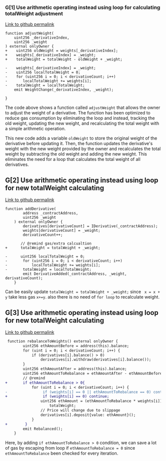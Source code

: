 ### G[1] Use arithmetic operating instead using loop for calculating totalWeight adjustment 
[Link to github permalink](https://github.com/code-423n4/2023-03-asymmetry/blob/main/contracts/SafEth/SafEth.sol#L165-L175)
```
function adjustWeight(
    uint256 _derivativeIndex,
    uint256 _weight
) external onlyOwner {
+    uint256 oldWeight = weights[_derivativeIndex];
+    weights[_derivativeIndex] = _weight;
+    totalWeight = totalWeight - oldWeight + _weight;

-    weights[_derivativeIndex] = _weight;
-    uint256 localTotalWeight = 0;
-    for (uint256 i = 0; i < derivativeCount; i++)
-       localTotalWeight += weights[i];
-    totalWeight = localTotalWeight;
    emit WeightChange(_derivativeIndex, _weight);

}
```

The code above shows a function called `adjustWeight` that allows the owner to adjust the weight of a derivative. The function has been optimized to reduce gas consumption by eliminating the loop and instead, tracking the old weight, updating the new weight, and recalculating the total weight with a simple arithmetic operation.

This new code adds a variable `oldWeight` to store the original weight of the derivative before updating it. Then, the function updates the derivative's weight with the new weight provided by the owner and recalculates the total weight by subtracting the old weight and adding the new weight. This eliminates the need for a loop that calculates the total weight of all derivatives.

## G[2] Use arithmetic operating instead using loop for new totalWeight calculating
[Link to github permalink](https://github.com/code-423n4/2023-03-asymmetry/blob/44b5cd94ebedc187a08884a7f685e950e987261c/contracts/SafEth/SafEth.sol#L182-L195)
```
function addDerivative(
        address _contractAddress,
        uint256 _weight
    ) external onlyOwner {
        derivatives[derivativeCount] = IDerivative(_contractAddress);
        weights[derivativeCount] = _weight;
        derivativeCount++;

       // @remind gas/extra calcualtion
+      totalWeight = totalWeight + _weight;

-      uint256 localTotalWeight = 0;
-       for (uint256 i = 0; i < derivativeCount; i++)
-           localTotalWeight += weights[i];
-       totalWeight = localTotalWeight;
        emit DerivativeAdded(_contractAddress, _weight, derivativeCount);
    }
```
Can be easily update `totalWeight = totalWeight + _weight;` since ` x = x + y` take less gas `x+=y`.
also there is no need of `for loop` to recalculate weight.

## G[3] Use arithmetic operating instead using loop for new totalWeight calculating
[Link to github permalink](https://github.com/code-423n4/2023-03-asymmetry/blob/main/contracts/SafEth/SafEth.sol#L138-L155)
```diff
 function rebalanceToWeights() external onlyOwner {
        uint256 ethAmountBefore = address(this).balance;
        for (uint i = 0; i < derivativeCount; i++) {
            if (derivatives[i].balance() > 0)
                derivatives[i].withdraw(derivatives[i].balance());
        }
        uint256 ethAmountAfter = address(this).balance;
        uint256 ethAmountToRebalance = ethAmountAfter - ethAmountBefore;
        // @remind
+       if ethAmountToRebalance > 0{
            for (uint i = 0; i < derivativeCount; i++) {
-                if (weights[i] == 0 || ethAmountToRebalance == 0) continue;
+                if (weights[i] == 0) continue;
                uint256 ethAmount = (ethAmountToRebalance * weights[i]) /
                    totalWeight;
                // Price will change due to slippage
                derivatives[i].deposit{value: ethAmount}();
            }
+        }
        emit Rebalanced();
    }
```
Here, by adding `if ethAmountToRebalance > 0` condition, we can save a lot of gas by escaping from loop if `ethAmountToRebalance = 0` since `ethAmountToRebalance` been checked for every iteration.


